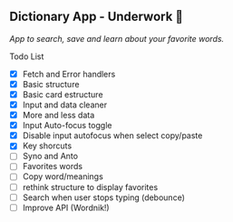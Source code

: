 ## Dictionary App - Underwork 🚧

*App to search, save and learn about your favorite words.*

Todo List

- [x] Fetch and Error handlers
- [x] Basic structure
- [x] Basic card estructure
- [x] Input and data cleaner
- [x] More and less data
- [x] Input Auto-focus toggle
- [x] Disable input autofocus when select copy/paste
- [x] Key shorcuts
- [ ] Syno and Anto
- [ ] Favorites words
- [ ] Copy word/meanings
- [ ] rethink structure to display favorites
- [ ] Search when user stops typing (debounce)
- [ ] Improve API (Wordnik!)
